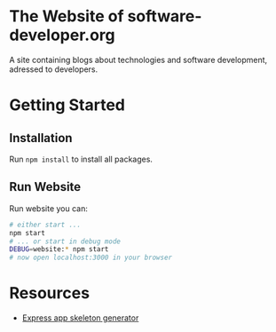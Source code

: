 # The Website of software-developer.org

A site containing blogs about technologies and software development, adressed to developers.

# Getting Started

## Installation

Run `npm install` to install all packages.

## Run Website

Run website you can:

```bash
# either start ...
npm start
# ... or start in debug mode
DEBUG=website:* npm start
# now open localhost:3000 in your browser
```

# Resources

- [Express app skeleton generator](https://expressjs.com/en/starter/generator.html)
